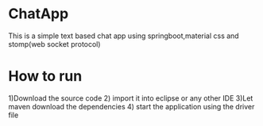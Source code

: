 # ChatApp
This is a simple text based chat app using springboot,material css and stomp(web socket protocol)

# How to run
1)Download the source code
2) import it into eclipse or any other IDE
3)Let maven download the dependencies
4) start the application using the driver file
